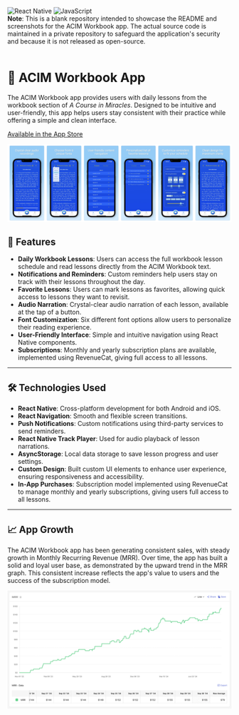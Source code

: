 ![React Native](https://img.shields.io/badge/React%20Native-blue.svg)
![JavaScript](https://img.shields.io/badge/JavaScript-yellow.svg)
<br/>
**Note**: This is a blank repository intended to showcase the README and screenshots for the ACIM Workbook app. The actual source code is maintained in a private repository to safeguard the application's security and because it is not released as open-source.
<br/>
<br/>

# 📖 ACIM Workbook App

The ACIM Workbook app provides users with daily lessons from the workbook section of *A Course in Miracles*. Designed to be intuitive and user-friendly, this app helps users stay consistent with their practice while offering a simple and clean interface.

[Available in the App Store](https://apple.co/4cWbCfY)  

![AppStore Screenshots](./appstore_screenshots.png)

## 🌟 Features

- **Daily Workbook Lessons**: Users can access the full workbook lesson schedule and read lessons directly from the ACIM Workbook text.
- **Notifications and Reminders**: Custom reminders help users stay on track with their lessons throughout the day.
- **Favorite Lessons**: Users can mark lessons as favorites, allowing quick access to lessons they want to revisit.
- **Audio Narration**: Crystal-clear audio narration of each lesson, available at the tap of a button.
- **Font Customization**: Six different font options allow users to personalize their reading experience.
- **User-Friendly Interface**: Simple and intuitive navigation using React Native components.
- **Subscriptions**: Monthly and yearly subscription plans are available, implemented using RevenueCat, giving full access to all lessons.

---

## 🛠️ Technologies Used

- **React Native**: Cross-platform development for both Android and iOS.
- **React Navigation**: Smooth and flexible screen transitions.
- **Push Notifications**: Custom notifications using third-party services to send reminders.
- **React Native Track Player**: Used for audio playback of lesson narrations.
- **AsyncStorage**: Local data storage to save lesson progress and user settings.
- **Custom Design**: Built custom UI elements to enhance user experience, ensuring responsiveness and accessibility.
- **In-App Purchases**: Subscription model implemented using RevenueCat to manage monthly and yearly subscriptions, giving users full access to all lessons.

---

## 📈 App Growth

The ACIM Workbook app has been generating consistent sales, with steady growth in Monthly Recurring Revenue (MRR). Over time, the app has built a solid and loyal user base, as demonstrated by the upward trend in the MRR graph. This consistent increase reflects the app's value to users and the success of the subscription model.

![RevenueCat Screenshot](./revenuecat_screenshot.png)
